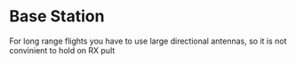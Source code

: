 # Base Station
For long range flights you have to use large directional antennas, so it is not convinient to hold on RX pult
